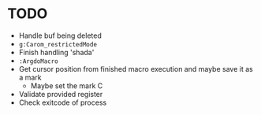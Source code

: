 # TODO

* Handle buf being deleted
* `g:Carom_restrictedMode`
* Finish handling 'shada'
* `:ArgdoMacro`
* Get cursor position from finished macro execution and maybe save it as a mark
    * Maybe set the mark C
* Validate provided register
* Check exitcode of process

